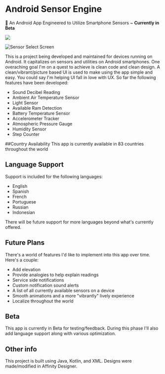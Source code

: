 # **Android Sensor Engine**
📱 An Android App Engineered to Utilize Smartphone Sensors ~ **Currently in Beta**

[<img src="https://github.com/Cfoulcard/Sound-Tech-Sensors/blob/master/google-play-badge.png">](https://play.google.com/store/apps/details?id=com.christianfoulcard.android.androidsensorengine)

![Sensor Select Screen](https://github.com/Cfoulcard/Sound-Tech-Sensors/blob/master/mockups/featured_image_redux.png)

This is a project being developed and maintained for devices running on Android. It capitalizes on sensors and utilities on Android smartphones. One overaching goal I'm on a quest to achieve is clean code and clean design. A clean/vibrant/picture based UI is used to make using the app simple and easy. You could say I'm helping UI fall in love with UX. So far the following features have been developed:
- Sound Decibel Reading
- Ambient Air Temperature Sensor
- Light Sensor
- Available Ram Detection
- Battery Temperature Sensor
- Accelerometer Tracker
- Atmospheric Pressure Gauge
- Humidity Sensor
- Step Counter

##Country Availability
This app is currently available in 83 countries throughout the world

## Language Support
Support is included for the following languages:
- English
- Spanish
- French
- Portuguese
- Russian
- Indonesian

There will be future support for more languages beyond what's currently offered.

## Future Plans
There's a world of features I'd like to implement into this app over time. Here's a couple:
- Add elevation
- Provide analogies to help explain readings
- Service side notifications 
- Custom notification sound alerts
- A list of all currently available sensors on a device
- Smooth animations and a more "vibrantly" lively experience
- Localize throughout the world

## Beta
This app is currently in Beta for testing/feedback. During this phase I'll also add language support along with various optimization.

## Other info
This project is built using Java, Kotlin, and XML. Designs were made/modified in Affinity Designer.

